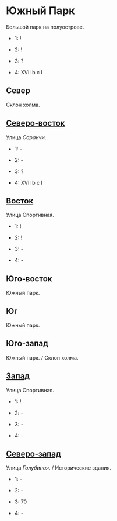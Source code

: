 # Южный Парк

Большой парк на полуострове.

* 1:    !
* 2:    !

* 3:    ?
* 4:    XVII    b   c   l

## Север

Склон холма.

## [Северо-восток](./520120.md)

Улица *Саранчи*.

* 1:    -
* 2:    -

* 3:    ?
* 4:    XVII    b   c   l

## [Восток](./520130.md)

Улица Спортивная.

* 1:    !
* 2:    !

* 3:    -
* 4:    -

## Юго-восток

Южный парк.

## Юг

Южный парк.

## Юго-запад

Южный парк. / Склон холма.

## [Запад](./500130.md)

Улица Спортивная.

* 1:    !
* 2:    -

* 3:    -
* 4:    -

## [Северо-запад](./500150.md)

Улица *Голубиная*. / Исторические здания.

* 1:    -
* 2:    -

* 3:    70
* 4:    -
